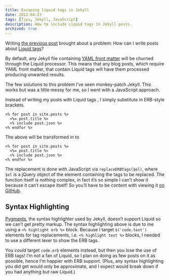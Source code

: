 ```yaml
---
title: Escaping liquid tags in Jekyll
date: 2012-04-23
tags: [Tips, Jekyll, JavaScript]
description: How to include Liquid tags in Jekyll posts.
archived: true
---
```

Writing [the previous post](/2012/04/simple-jekyll-searching/) brought about a problem: How can I write posts about [Liquid tags](http://liquidmarkup.org/)?

By default, any Jekyll file containing [YAML front matter](https://github.com/mojombo/jekyll/wiki/YAML-Front-Matter) will be churned through the Liquid processor. This means that any blog posts, which require YAML front matter, that contain Liquid tags will have them processed producing unwanted results.

The few solutions to this problem I’ve seen monkey-patch Jekyll. This works but was a little messy for me, so I went with a JavaScript approach.

Instead of writing my posts with Liquid tags , I simply substitute in ERB-style brackets.

```erb
<% for post in site.posts %>
  <%= post.title %>
  <% include post.json %>
<% endfor %>
```

The above will be transformed in to

```
<% for post in site.posts %>
  <%= post.title %>
  <% include post.json %>
<% endfor %>
```

The replacement is done with JavaScript via `replaceERBTags($el)`, where `$el` is a jQuery object of the element containing the tags to be replaced. The function itself is nothing complex, in fact it’s so simple I can’t show it because it can’t escape itself! So you’ll have to be content with viewing it [on GitHub](https://github.com/alexpearce/home/blob/37f92f56e4cf85f96361f52baa523ab1dd900398/assets/js/alexpearce.js#L113).

Syntax Highlighting
-------------------

[Pygments](http://pygments.org/), the syntax highlighter used by Jekyll, doesn’t support Liquid so we can’t get pretty markup. The syntax highlighting above is due to me using a `<% highlight erb %>` block. Because I target `$('code.text')` elements for tag replacements, i.e. `<% highlight text %>` blocks, I needed to use a different lexer to show the ERB tags.

You *could* target `code.erb` elements instead, but then you lose the use of ERB tags! I’m not a fan of Liquid, so I plan on doing as few posts on it as possible, hence I’m happier with ERB support. (Plus, any syntax highlighting you did get would only be approximate, and I expect would break down if you had anything but raw Liquid.)
